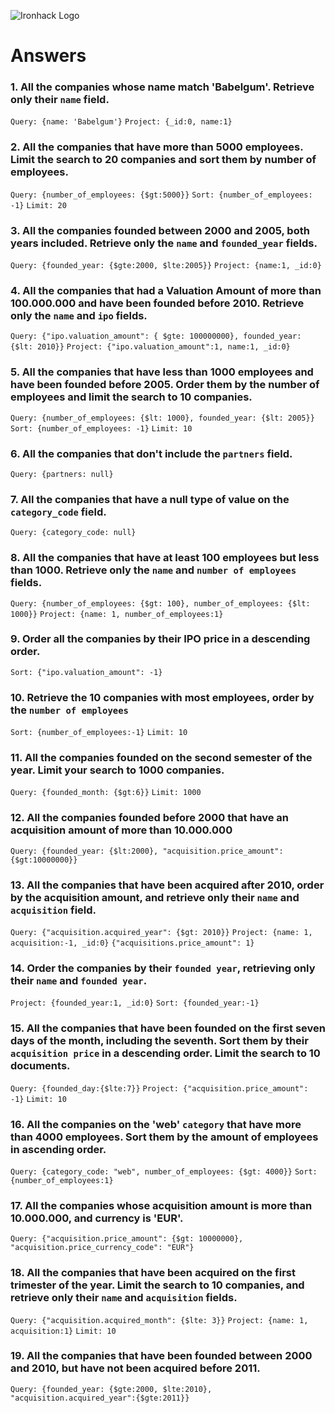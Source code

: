 ![Ironhack Logo](https://i.imgur.com/1QgrNNw.png)

# Answers

### 1. All the companies whose name match 'Babelgum'. Retrieve only their `name` field.

<!-- Your Code Goes Here -->
`Query: {name: 'Babelgum'}`
`Project: {_id:0, name:1}`

### 2. All the companies that have more than 5000 employees. Limit the search to 20 companies and sort them by **number of employees**.

<!-- Your Code Goes Here -->
`Query: {number_of_employees: {$gt:5000}}`
`Sort: {number_of_employees: -1}`
`Limit: 20`

### 3. All the companies founded between 2000 and 2005, both years included. Retrieve only the `name` and `founded_year` fields.

<!-- Your Code Goes Here -->
`Query: {founded_year: {$gte:2000, $lte:2005}}`
`Project: {name:1, _id:0}`

### 4. All the companies that had a Valuation Amount of more than 100.000.000 and have been founded before 2010. Retrieve only the `name` and `ipo` fields.

<!-- Your Code Goes Here -->
`Query: {"ipo.valuation_amount": { $gte: 100000000}, founded_year: {$lt: 2010}}`
`Project: {"ipo.valuation_amount":1, name:1, _id:0} `

### 5. All the companies that have less than 1000 employees and have been founded before 2005. Order them by the number of employees and limit the search to 10 companies.

<!-- Your Code Goes Here -->
`Query: {number_of_employees: {$lt: 1000}, founded_year: {$lt: 2005}}`
`Sort: {number_of_employees: -1}`
`Limit: 10`

### 6. All the companies that don't include the `partners` field.

<!-- Your Code Goes Here -->
`Query: {partners: null}`

### 7. All the companies that have a null type of value on the `category_code` field.

<!-- Your Code Goes Here -->
`Query: {category_code: null}`

### 8. All the companies that have at least 100 employees but less than 1000. Retrieve only the `name` and `number of employees` fields.

<!-- Your Code Goes Here -->
`Query: {number_of_employees: {$gt: 100}, number_of_employees: {$lt: 1000}}`
`Project: {name: 1, number_of_employees:1} `

### 9. Order all the companies by their IPO price in a descending order.

<!-- Your Code Goes Here -->
`Sort: {"ipo.valuation_amount": -1}`

### 10. Retrieve the 10 companies with most employees, order by the `number of employees`

<!-- Your Code Goes Here -->
`Sort: {number_of_employees:-1}`
`Limit: 10`

### 11. All the companies founded on the second semester of the year. Limit your search to 1000 companies.

<!-- Your Code Goes Here -->
`Query: {founded_month: {$gt:6}}`
`Limit: 1000`

### 12. All the companies founded before 2000 that have an acquisition amount of more than 10.000.000

<!-- Your Code Goes Here -->
`Query: {founded_year: {$lt:2000}, "acquisition.price_amount": {$gt:10000000}}`


### 13. All the companies that have been acquired after 2010, order by the acquisition amount, and retrieve only their `name` and `acquisition` field.

<!-- Your Code Goes Here -->
`Query: {"acquisition.acquired_year": {$gt: 2010}}`
`Project: {name: 1, acquisition:-1, _id:0}`
`{"acquisitions.price_amount": 1}`


### 14. Order the companies by their `founded year`, retrieving only their `name` and `founded year`.

<!-- Your Code Goes Here -->
`Project: {founded_year:1, _id:0}`
`Sort: {founded_year:-1}`

### 15. All the companies that have been founded on the first seven days of the month, including the seventh. Sort them by their `acquisition price` in a descending order. Limit the search to 10 documents.

<!-- Your Code Goes Here -->
`Query: {founded_day:{$lte:7}}`
`Project: {"acquisition.price_amount": -1}`
`Limit: 10`

### 16. All the companies on the 'web' `category` that have more than 4000 employees. Sort them by the amount of employees in ascending order.

<!-- Your Code Goes Here -->
`Query: {category_code: "web", number_of_employees: {$gt: 4000}}`
`Sort: {number_of_employees:1}`

### 17. All the companies whose acquisition amount is more than 10.000.000, and currency is 'EUR'.

<!-- Your Code Goes Here -->
`Query: {"acquisition.price_amount": {$gt: 10000000}, "acquisition.price_currency_code": "EUR"}`


### 18. All the companies that have been acquired on the first trimester of the year. Limit the search to 10 companies, and retrieve only their `name` and `acquisition` fields.

<!-- Your Code Goes Here -->
`Query: {"acquisition.acquired_month": {$lte: 3}}`
`Project: {name: 1, acquisition:1}`
`Limit: 10`

### 19. All the companies that have been founded between 2000 and 2010, but have not been acquired before 2011.

<!-- Your Code Goes Here -->
`Query: {founded_year: {$gte:2000, $lte:2010}, "acquisition.acquired_year":{$gte:2011}}`
